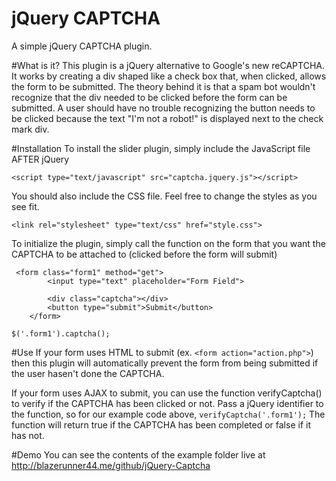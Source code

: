 # jQuery CAPTCHA
A simple jQuery CAPTCHA plugin.

#What is it?
This plugin is a jQuery alternative to Google's new reCAPTCHA. It works by creating a div shaped like a check box that, when clicked, allows the form to be submitted. The theory behind it is that a spam bot wouldn't recognize that the div needed to be clicked before the form can be submitted. A user should have no trouble recognizing the button needs to be clicked because the text "I'm not a robot!" is displayed next to the check mark div.

#Installation
To install the slider plugin, simply include the JavaScript file AFTER jQuery

`<script type="text/javascript" src="captcha.jquery.js"></script>`

You should also include the CSS file. Feel free to change the styles as you see fit.

`<link rel="stylesheet" type="text/css" href="style.css">`

To initialize the plugin, simply call the function on the form that you want the CAPTCHA to be attached to (clicked before the form will submit)

```
 <form class="form1" method="get">
		<input type="text" placeholder="Form Field">

		<div class="captcha"></div>
		<button type="submit">Submit</button>
	</form>
```
		
`$('.form1').captcha();`

#Use
If your form uses HTML to submit (ex. `<form action="action.php">`) then this plugin will automatically prevent the form from being submitted if the user hasen't done the CAPTCHA.

If your form uses AJAX to submit, you can use the function verifyCaptcha() to verify if the CAPTCHA has been clicked or not. Pass a jQuery identifier to the function, so for our example code above, `verifyCaptcha('.form1');` The function will return true if the CAPTCHA has been completed or false if it has not. 

#Demo
You can see the contents of the example folder live at http://blazerunner44.me/github/jQuery-Captcha
